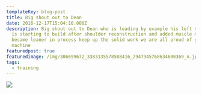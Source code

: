 ```yaml
---
templateKey: blog-post
title: Big shout out to Dean
date: 2016-12-17T15:04:10.000Z
description: Big shout out to Dean who is leading by example his left shoulder
  is starting to build after shoulder reconstruction and added muscle mass and
  became leaner in process keep up the solid work we are all proud of you, you
  machine
featuredpost: true
featuredimage: /img/306699672_3383135578588416_2947945768634600369_n.jpeg
tags:
  - training
---
```

![](/img/306699672_3383135578588416_2947945768634600369_n.jpeg)